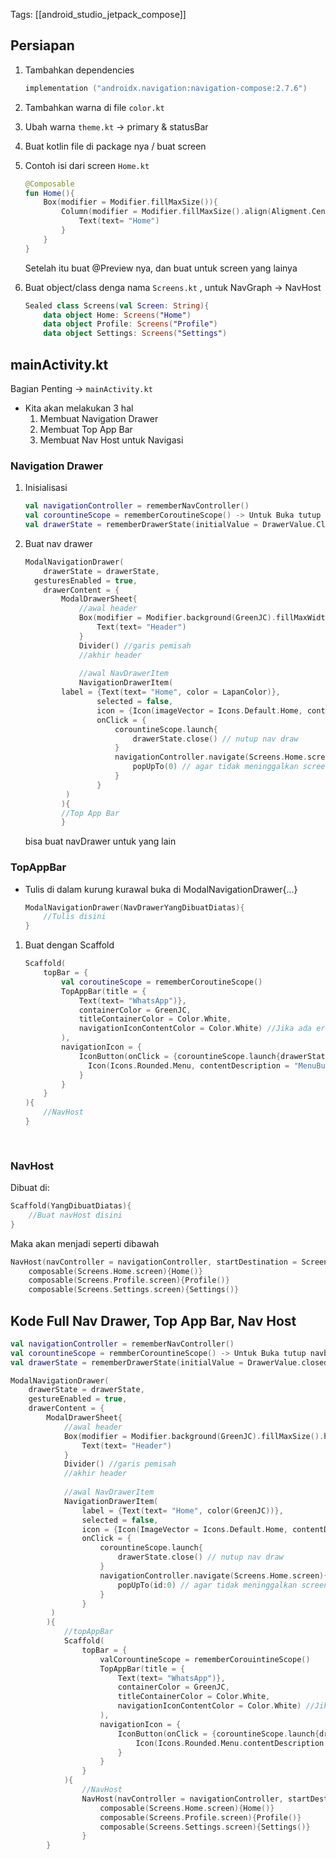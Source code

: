 Tags: [[android_studio_jetpack_compose]]

## Persiapan

1. Tambahkan dependencies
    
    ```kotlin
    implementation ("androidx.navigation:navigation-compose:2.7.6")
    ```
    
2. Tambahkan warna di file `color.kt`
    
3. Ubah warna `theme.kt` → primary & statusBar
    
4. Buat kotlin file di package nya / buat screen
    
5. Contoh isi dari screen `Home.kt`
    
    ```kotlin
    @Composable
    fun Home(){
    	Box(modifier = Modifier.fillMaxSize()){
    		Column(modifier = Modifier.fillMaxSize().align(Aligment.Center), verticalArrangement = Arrangement.Center, horizontalAlignment= Alignment.CenterHorizontally){
    			Text(text= "Home")
    		}
    	}
    }
    ```
    
    Setelah itu buat @Preview nya, dan buat untuk screen yang lainya
    
6. Buat object/class denga nama `Screens.kt` , untuk NavGraph → NavHost
    
    ```kotlin
    Sealed class Screens(val Screen: String){
    	data object Home: Screens("Home")
    	data object Profile: Screens("Profile")
    	data object Settings: Screens("Settings")
    ```
    

## mainActivity.kt

Bagian Penting → `mainActivity.kt`

- Kita akan melakukan 3 hal
    1. Membuat Navigation Drawer
    2. Membuat Top App Bar
    3. Membuat Nav Host untuk Navigasi

### Navigation Drawer

1. Inisialisasi
    
    ```kotlin
    val navigationController = rememberNavController()
    val corountineScope = rememberCoroutineScope() -> Untuk Buka tutup navbar
    val drawerState = rememberDrawerState(initialValue = DrawerValue.Closed)
    
    ```
    
2. Buat nav drawer
    
    ```kotlin
    ModalNavigationDrawer(
    	drawerState = drawerState,
      gesturesEnabled = true,
    	drawerContent = {
    		ModalDrawerSheet{
    			//awal header
    			Box(modifier = Modifier.background(GreenJC).fillMaxWidth().height(150.dp)){
    				Text(text= "Header")
    			}
    			Divider() //garis pemisah
    			//akhir header
    			
    			//awal NavDrawerItem
    			NavigationDrawerItem(
            label = {Text(text= "Home", color = LapanColor)},
    				selected = false,
    				icon = {Icon(imageVector = Icons.Default.Home, contentDescription = "Home", tint = GreenJC)},
    				onClick = {
    					corountineScope.launch{
    						drawerState.close() // nutup nav draw
    					}
    					navigationController.navigate(Screens.Home.screen){
    						popUpTo(0) // agar tidak meninggalkan screen dibelakang, biar tidak menumpuk screen
    					}
    				}
    		 )
    		){
    		//Top App Bar
    		}
    ```
    
    bisa buat navDrawer untuk yang lain
    

### TopAppBar

- Tulis di dalam kurung kurawal buka di ModalNavigationDrawer{…}
    
    ```kotlin
    ModalNavigationDrawer(NavDrawerYangDibuatDiatas){
    	//Tulis disini
    }
    ```
    

1. Buat dengan Scaffold
    
    ```kotlin
    Scaffold(
    	topBar = {
    		val coroutineScope = rememberCoroutineScope()
    		TopAppBar(title = {
    			Text(text= "WhatsApp")},
    			containerColor = GreenJC,
    			titleContainerColor = Color.White,
    			navigationIconContentColor = Color.White) //Jika ada error, klik OPT di bagian APP Bar
    		),
    		navigationIcon = {
    			IconButton(onClick = {corountineScope.launch{drawerState.open()}}){
    			  Icon(Icons.Rounded.Menu, contentDescription = "MenuButton")
    			}
    		}
    	}
    ){
    	//NavHost
    }
    			
    		
    ```
    

### NavHost

Dibuat di:

```kotlin
Scaffold(YangDibuatDiatas){
	//Buat navHost disini
}
```

Maka akan menjadi seperti dibawah

```kotlin
NavHost(navController = navigationController, startDestination = Screens.Home.screen){
	composable(Screens.Home.screen){Home()}
	composable(Screens.Profile.screen){Profile()}
	composable(Screens.Settings.screen){Settings()}
```

## Kode Full Nav Drawer, Top App Bar, Nav Host

```kotlin
val navigationController = rememberNavController()
val corountineScope = remmberCorountineScope() -> Untuk Buka tutup navbar
val drawerState = rememberDrawerState(initialValue = DrawerValue.closed)

ModalNavigationDrawer(
	drawerState = drawerState,
	gestureEnabled = true,
	drawerContent = {
		ModalDrawerSheet{
			//awal header
			Box(modifier = Modifier.background(GreenJC).fillMaxSize().height(150.dp)){
				Text(text= "Header")
			}
			Divider() //garis pemisah
			//akhir header
			
			//awal NavDrawerItem
			NavigationDrawerItem(
				label = {Text(text= "Home", color(GreenJC))},
				selected = false,
				icon = {Icon(ImageVector = Icons.Default.Home, contentDescription = "Home", tint = GreenJC)},
				onClick = {
					corountineScope.launch{
						drawerState.close() // nutup nav draw
					}
					navigationController.navigate(Screens.Home.screen){
						popUpTo(id:0) // agar tidak meninggalkan screen dibelakang, biar tidak menumpuk screen
					}
				}
		 )
		){
			//topAppBar
			Scaffold(
				topBar = {
					valCorountineScope = rememberCorouintineScope()
					TopAppBar(title = {
						Text(text= "WhatsApp")},
						containerColor = GreenJC,
						titleContainerColor = Color.White,
						navigationIconContentColor = Color.White) //Jika ada error, klik OPT di bagian APP Bar
					),
					navigationIcon = {
						IconButton(onClick = {corountineScope.launch{drawerState.open()}}){
							Icon(Icons.Rounded.Menu.contentDescription = "MenuButton")
						}
					}
				}
			){
				//NavHost
				NavHost(navController = navigationController, startDestination = Screens.Home.screen){
					composable(Screens.Home.screen){Home()}
					composable(Screens.Profile.screen){Profile()}
					composable(Screens.Settings.screen){Settings()}
				}
		}
```
